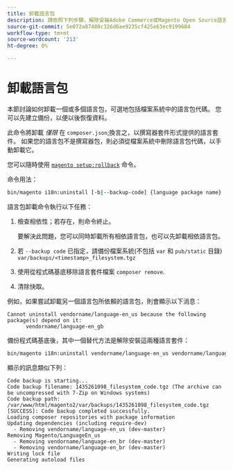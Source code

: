 ```yaml
---
title: 卸載語言包
description: 請依照下列步驟，解除安裝Adobe Commerce或Magento Open Source語言套件。
source-git-commit: 5e072a87480c326d6ae9235cf425e63ec9199684
workflow-type: tm+mt
source-wordcount: '213'
ht-degree: 0%

---
```



# 卸載語言包

本節討論如何卸載一個或多個語言包，可選地包括檔案系統中的語言包代碼。 您可以先建立備份，以便以後恢復資料。

此命令將卸載 *僅限* 在 `composer.json`;換言之，以撰寫器套件形式提供的語言套件。 如果您的語言包不是撰寫器包，則必須從檔案系統中刪除語言包代碼，以手動卸載它。

您可以隨時使用 [`magento setup:rollback`](uninstall-modules.md#roll-back-the-file-system-database-or-media-files) 命令。

命令用法：

```bash
bin/magento i18n:uninstall [-b|--backup-code] {language package name} ... {language package name}
```

語言包卸載命令執行以下任務：

1. 檢查相依性；若存在，則命令終止。

   要解決此問題，您可以同時卸載所有相依語言包，也可以先卸載相依語言包。

1. 若 `--backup code` 已指定，請備份檔案系統(不包括 `var` 和 `pub/static` 目錄) `var/backups/<timestamp>_filesystem.tgz`
1. 使用從程式碼基底移除語言套件檔案 `composer remove`.
1. 清除快取。

例如，如果嘗試卸載另一個語言包所依賴的語言包，則會顯示以下消息：

```terminal
Cannot uninstall vendorname/language-en_us because the following package(s) depend on it:
      vendorname/language-en_gb
```

備份程式碼基底後，其中一個替代方法是解除安裝這兩種語言套件：

```bash
bin/magento i18n:uninstall vendorname/language-en_us vendorname/language-en_gb --backup-code
```

顯示的訊息類似下列：

```terminal
Code backup is starting...
Code backup filename: 1435261098_filesystem_code.tgz (The archive can be uncompressed with 7-Zip on Windows systems)
Code backup path: /var/www/html/magento2/var/backups/1435261098_filesystem_code.tgz
[SUCCESS]: Code backup completed successfully.
Loading composer repositories with package information
Updating dependencies (including require-dev)
  - Removing vendorname/language-en_us (dev-master)
Removing Magento/LanguageEn_us
  - Removing vendorname/language-en_br (dev-master)
  - Removing vendorname/language-en_br (dev-master)
Writing lock file
Generating autoload files
```
